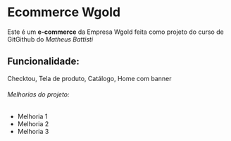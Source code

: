 # Ecommerce Wgold
Este é um **e-commerce** da Empresa Wgold feita como projeto do curso de GitGithub do *Matheus Battisti*

## Funcionalidade:

Checktou, Tela de produto, Catálogo, Home com banner

###### Melhorias do projeto:

- Melhoria 1
- Melhoria 2
- Melhoria 3
